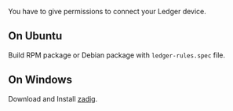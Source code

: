 You have to give permissions to connect your Ledger device.

## On Ubuntu 
Build RPM package or Debian package with `ledger-rules.spec` file.

## On Windows
Download and Install [zadig](https://zadig.akeo.ie/).